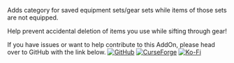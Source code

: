 Adds category for saved equipment sets/gear sets while items of those sets are not equipped.

Help prevent accidental deletion of items you use while sifting through gear!

If you have issues or want to help contribute to this AddOn, please head over to GitHub with the link below.
[![GitHub](https://github.com/user-attachments/assets/36665467-3547-49bf-9c33-0095bd3bcb8b)](https://github.com/Rycia/BetterBags-Gear-Equipment-Sets)
[![CurseForge](https://github.com/user-attachments/assets/5feb4851-9320-4b27-a803-c12239ef6497)](https://legacy.curseforge.com/wow/addons/betterbags-gear-equipment-sets)
[![Ko-Fi](https://github.com/user-attachments/assets/8154cab9-c0f5-4095-85ca-529dee114052)](https://ko-fi.com/rycia)
